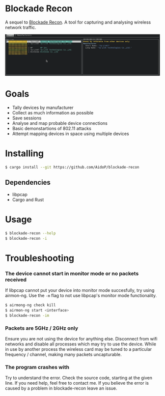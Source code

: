 # Blockade Recon
A sequel to [Blockade Recon](https://github.com/cassa/blockade-recon). A tool for capturing and analysing wireless network traffic.

![An example of blockade recon](example.png)

# Goals
- Tally devices by manufacturer
- Collect as much information as possible
- Save sessions
- Analyse and map probable device connections
- Basic demonstartions of 802.11 attacks
- Attempt mapping devices in space using multiple devices

# Installing

```sh
$ cargo install --git https://github.com/AidoP/blockade-recon
```

## Dependencies
- libpcap
- Cargo and Rust

# Usage

```sh
$ blockade-recon --help
$ blockade-recon -i
```

# Troubleshooting

### The device cannot start in monitor mode or no packets received
If libpcap cannot put your device into monitor mode succesfully, try using airmon-ng. Use the `-m` flag to not use libpcap's monitor mode functionality.
```sh
$ airmong-ng check kill
$ airmon-ng start <interface>
$ blockade-recon -im
```

### Packets are 5GHz / 2GHz only
Ensure you are not using the device for anything else. Disconnect from wifi networks and disable all processes which may try to use the device.
While in use by another process the wireless card may be tuned to a particular frequency / channel, making many packets uncapturable.

### The program crashes with <ERROR>
Try to understand the error. Check the source code, starting at the given line. If you need help, feel free to contact me. If you believe the error is caused by a problem in blockade-recon leave an issue.